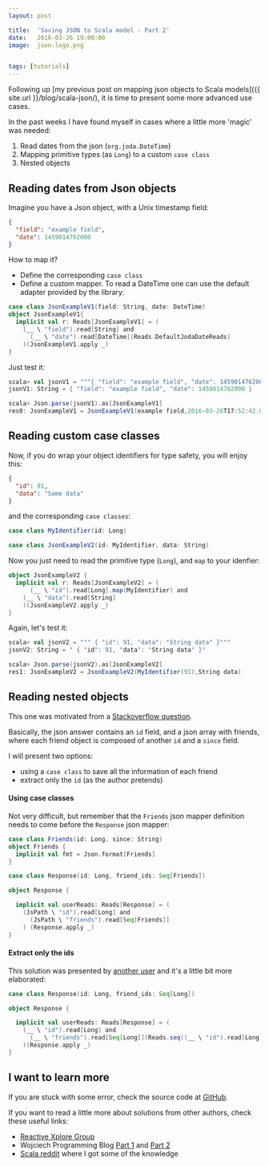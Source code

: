 ```yaml
---
layout: post

title:  'Saving JSON to Scala model - Part 2'
date:   2016-03-26 19:00:00
image:  json-logo.png


tags: [tutorials]
---
```

<span class="dropcap">F</span>ollowing up [my previous post on mapping json objects to Scala models]({{ site.url }}/blog/scala-json/), it is time to present some more advanced use cases.

In the past weeks I have found myself in cases where a little more 'magic' was needed:

1. Read dates from the json (`org.joda.DateTime`)
2. Mapping primitive types (as `Long`) to a custom `case class`
3. Nested objects

## Reading dates from Json objects

Imagine you have a Json object, with a Unix timestamp field:

~~~json
{
  "field": "example field",
  "date": 1459014762000
}
~~~

How to map it?

* Define the corresponding `case class`
* Define a custom mapper. To read a DateTime one can use the default adapter provided by the library:

~~~scala
case class JsonExampleV1(field: String, date: DateTime)
object JsonExampleV1{
  implicit val r: Reads[JsonExampleV1] = (
    (__ \ "field").read[String] and
      (__ \ "date").read[DateTime](Reads.DefaultJodaDateReads)
    )(JsonExampleV1.apply _)
}
~~~

Just test it:

~~~scala
scala> val jsonV1 = """{ "field": "example field", "date": 1459014762000 }"""
jsonV1: String = { "field": "example field", "date": 1459014762000 }

scala> Json.parse(jsonV1).as[JsonExampleV1]
res0: JsonExampleV1 = JsonExampleV1(example field,2016-03-26T17:52:42.000Z)
~~~

## Reading custom case classes

Now, if you do wrap your object identifiers for type safety, you will enjoy this:


~~~json
{
  "id": 91,
  "data": "Some data"
}
~~~

and the corresponding `case classes`:

~~~scala
case class MyIdentifier(id: Long)

case class JsonExampleV2(id: MyIdentifier, data: String)
~~~

Now you just need to read the primitive type (`Long`), and `map` to your idenfier:

~~~scala
object JsonExampleV2 {
  implicit val r: Reads[JsonExampleV2] = (
      (__ \ "id").read[Long].map(MyIdentifier) and
    (__ \ "data").read[String]
    )(JsonExampleV2.apply _)
}
~~~

Again, let's test it:

~~~scala
scala> val jsonV2 = """ { "id": 91, "data": "String data" }"""
jsonV2: String = " { "id": 91, "data": "String data" }"

scala> Json.parse(jsonV2).as[JsonExampleV2]
res1: JsonExampleV2 = JsonExampleV2(MyIdentifier(91),String data)
~~~

## Reading nested objects

This one was motivated from a [Stackoverflow question](http://stackoverflow.com/questions/36202938/scala-play-reads-parse-nested-json/36210676).

Basically, the json answer contains an `id` field, and a json array with friends, where each friend object is composed of another `id` and a `since` field.

I will present two options:

* using a `case class` to save all the information of each friend
* extract only the `id` (as the author pretends)

#### Using case classes

Not very difficult, but remember that the `Friends` json mapper definition needs to come before the `Response` json mapper:

~~~scala
case class Friends(id: Long, since: String)
object Friends {
  implicit val fmt = Json.format[Friends]
}

case class Response(id: Long, friend_ids: Seq[Friends])

object Response {

  implicit val userReads: Reads[Response] = (
    (JsPath \ "id").read[Long] and
      (JsPath \ "friends").read[Seq[Friends]]
    ) (Response.apply _)
}
~~~

#### Extract only the ids

This solution was presented by [another user](http://stackoverflow.com/a/36215248/4398050) and it's a little bit more elaborated:

~~~scala
case class Response(id: Long, friend_ids: Seq[Long])

object Response {

  implicit val userReads: Reads[Response] = (
    (__ \ "id").read[Long] and
      (__ \ "friends").read[Seq[Long]](Reads.seq((__ \ "id").read[Long]))
    )(Response.apply _)
}
~~~

## I want to learn more

If you are stuck with some error, check the source code at [GitHub](https://github.com/pedrorijo91/scala-play-json-examples).

If you want to read a little more about solutions from other authors, check these useful links:

* [Reactive Xplore Group](http://reactive.xploregroup.be/blog/13/Play-JSON-in-Scala-intro-and-beyond-the-basics)
* Wojciech Programming Blog [Part 1](http://www.wlangiewicz.com/2016/03/23/json-in-play-framework-techniques-for-making-compatible-mappings/) and [Part 2](http://www.wlangiewicz.com/2016/03/25/json-play-framework-advanced-libraries/)
* [Scala reddit](https://www.reddit.com/r/scala/comments/4bz89a/how_to_correctly_parse_json_to_scala_case_class/) where I got some of the knowledge

